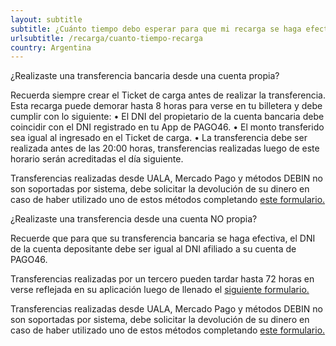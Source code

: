 ```yaml
---
layout: subtitle
subtitle: ¿Cuánto tiempo debo esperar para que mi recarga se haga efectiva?
urlsubtitle: /recarga/cuanto-tiempo-recarga
country: Argentina
---
```

¿Realizaste una transferencia bancaria desde una cuenta propia? 

Recuerda siempre crear el Ticket de carga antes de realizar la transferencia. Esta recarga puede demorar hasta 8 horas para verse en tu billetera y debe cumplir con lo siguiente:
• El DNI del propietario de la cuenta bancaria debe coincidir con el DNI registrado en tu App de PAGO46.
• El monto transferido sea igual al ingresado en el Ticket de carga.
• La transferencia debe ser realizada antes de las 20:00 horas, transferencias realizadas luego de este horario serán acreditadas el día siguiente.

Transferencias realizadas desde UALA, Mercado Pago y métodos DEBIN no son soportadas por sistema, debe solicitar la devolución de su dinero en caso de haber utilizado uno de estos métodos completando [este formulario.](/contact-us/2)

¿Realizaste una transferencia desde una cuenta NO propia?

Recuerde que para que su transferencia bancaria se haga efectiva, el DNI de la cuenta depositante debe ser igual al DNI afiliado a su cuenta de PAGO46.

Transferencias realizadas por un tercero pueden tardar hasta 72 horas en verse reflejada en su aplicación luego de llenado el [siguiente formulario.](/contactanos/5)

Transferencias realizadas desde UALA, Mercado Pago y métodos DEBIN no son soportadas por sistema, debe solicitar la devolución de su dinero en caso de haber utilizado uno de estos métodos completando [este formulario.](/contactanos/2)